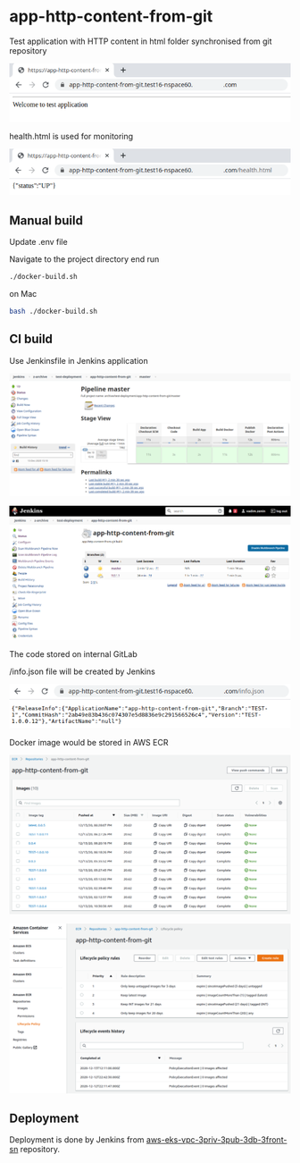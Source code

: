 # app-http-content-from-git

Test application with HTTP content in html folder synchronised from git repository

![index.html](images/20201213-185443-screenshot.png)

health.html is used for monitoring

![health.html](images/20201213-185509-screenshot.png)

## Manual build

Update .env file

Navigate to the project directory end run
```bash
./docker-build.sh
```

on Mac
```bash
bash ./docker-build.sh
```

## CI build

Use Jenkinsfile in Jenkins application

![Jenkins pipeline](images/20201213-151352-screenshot.png)

![Jenkins multi-branch pipeline](images/20201213-151329-screenshot.png)

The code stored on internal GitLab

/info.json file will be created by Jenkins

![info.json](images/20201213-185544-screenshot.png)

Docker image would be stored in AWS ECR

![AWS ECR](images/20201213-183519-screenshot.png)

![AWS ECR Lifecycle Policy](images/20201213-151726-screenshot.png)

## Deployment

Deployment is done by Jenkins from [aws-eks-vpc-3priv-3pub-3db-3front-sn](https://github.com/Vadim-Zenin/aws-eks-vpc-3priv-3pub-3db-3front-sn) repository.
